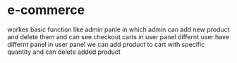 # e-commerce
workes basic function like admin panle in which admin can add new product and delete them and can see checkout carts in user panel differnt user have differnt panel in user panel we can add product to cart with specific quantity and can delete added product

